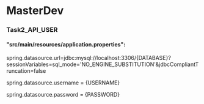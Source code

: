 # MasterDev

<h3>Task2_API_USER</h3>
<h4>"src/main/resources/application.properties":</h4>
<p>spring.datasource.url=jdbc:mysql://localhost:3306/{DATABASE}?sessionVariables=sql_mode='NO_ENGINE_SUBSTITUTION'&jdbcCompliantTruncation=false</p>
<p>spring.datasource.username = {USERNAME}</p>
spring.datasource.password = {PASSWORD}
